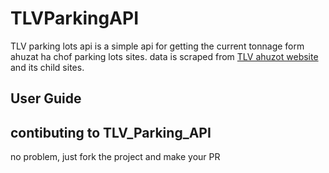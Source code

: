 # TLVParkingAPI

TLV parking lots api is a simple api for getting the current tonnage form ahuzat ha chof parking lots sites.
data is scraped from [TLV ahuzot website](https://www.ahuzot.co.il/) and its child sites.

## User Guide

<!-- todo - add user guide for the api -->

## contibuting to TLV_Parking_API

no problem, just fork the project and make your PR
<!-- please follow [guildlines](https://github.com/shahafe/tlvparkinglots/contributions.rst) for contributing  -->
